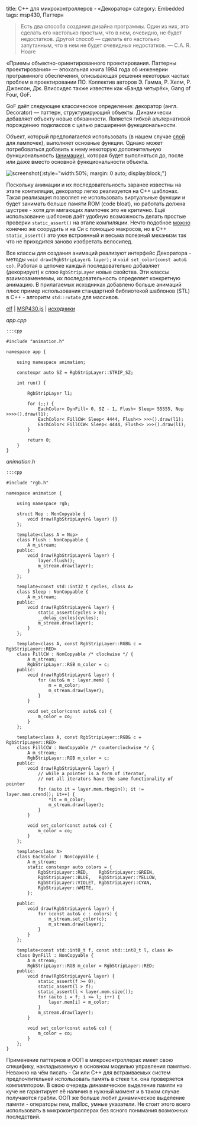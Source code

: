 title:  С++ для микроконтроллеров - «Декоратор»
category: Embedded 
tags: msp430, Паттерн


> Есть два способа создания дизайна программы. Один из них, это сделать его настолько простым, что в нем, очевидно, не будет недостатков. Другой способ — сделать его настолько запутанным, что в нем не будет очевидных недостатков. — C.A. R. Hoare


«Приемы объектно-ориентированного проектирования. Паттерны проектирования» — эпохальная книга 1994 года об инженерии программного обеспечения, описывающая решения некоторых частых проблем в проектировании ПО. Коллектив авторов Э. Гамма, Р. Хелм, Р. Джонсон, Дж. Влиссидес также известен как «Банда четырёх», Gang of Four, GoF.

GoF даёт следующее классическое определение: декоратор (англ. Decorator) — паттерн, структурирующий объекты. Динамически добавляет объекту новые обязанности. Является гибкой альтернативой порождению подклассов с целью расширения функциональности.

Объект, который предполагается использовать (в нашем случае [слой]({filename}../2017-03-20-mcucpp-introduction/2017-03-20-mcucpp-introduction.md) для лампочек), выполняет основные функции. Однако может потребоваться добавить к нему некоторую дополнительную функциональность ([анимации]({filename}../2017-03-20-mcucpp-introduction/2017-03-20-mcucpp-introduction.md)), которая будет выполняться до, после или даже вместо основной функциональности объекта.

[comment]: <> (byzanz-record --x=397 --y=124 -w 635 -h 636 --delay 3 -d 33 ui.flv)
[comment]: <> (rm -rf frames/* && ffmpeg -i ui.flv -pix_fmt rgb24 -r 10 "frames/frame-%05d.png")
[comment]: <> (ls -1 frames/frame-*.png | xargs -I{} -n1 convert -size 636x636  xc:none -fill {} -draw "circle 318,318 318,1" r_{})
[comment]: <> (convert -monitor -limit memory 1024MiB -limit map 2048MiB -layers removeDups -layers Optimize -delay 10 -loop 0 "r_frames/*.png" ui.gif)

![screenshot]({attach}ui.gif){:style="width:50%; margin: 0 auto; display:block;"}

Поскольку анимации и их последовательность заранее известны на этапе компиляции, декоратор легко реализуется на С++ шаблонах. Такая реализация позволяет не использовать виртуальные функции и будет занимать больше памяти ROM (code bloat), но работать должна шустрее - хотя для мигающих лампочек это не критично. Ещё использование шаблонов даёт удобную возможность делать простые проверки `static_assert()` на этапе компиляции. Нечто подобное [можно]({filename}../../2012-10-08-ansi-c-idioms/2012-10-08-ansi-c-idioms.md) конечно же соорудить и на Си с помощью макросов, но в С++ `static_assert()` это уже встроенный и весьма полезный механизм так что не приходится заново изобретать велосипед.

Все классы для создания анимаций реализуют интерфейс Декоратора - методы `void draw(RgbStripLayer& layer);` и `void set_color(const auto& co)`. Работая в цепочке каждый последовательно добавляет (декорирует) к слою `RgbStripLayer` новые свойства. Эти классы взаимозаменяемы, их последовательность определяет конкретную анимацию. В прилагаемых исходниках добавлено больше анимаций плюс пример использования стандартной библиотекой шаблонов (STL) в С++ - алгоритм `std::rotate` для массивов.

[elf]({attach}a.out) | [MSP430.js](http://mazko.github.io/MSP430.js/3523e01e3e6c96088d0ac6a4c335609b) | [исходники]({attach}src.zip)

*app.cpp*

    :::cpp

    #include "animation.h"

    namespace app {

        using namespace animation;

        constexpr auto SZ = RgbStripLayer::STRIP_SZ;

        int run() {

            RgbStripLayer l1;

            for (;;) {
                EachColor< DynFill< 0, SZ - 1, Flush< Sleep< 55555, Nop >>>>().draw(l1);
                EachColor< FillCW< Sleep< 4444, Flush<> >>>().draw(l1);
                EachColor< FillCCW< Sleep< 4444, Flush<> >>>().draw(l1);
            }

            return 0;
        }
    }

*animation.h*

    :::cpp

    #include "rgb.h"

    namespace animation {

        using namespace rgb;

        struct Nop : NonCopyable {
            void draw(RgbStripLayer& layer) {}
        };

        template<class A = Nop>
        class Flush : NonCopyable {
            A m_stream;
        public:
            void draw(RgbStripLayer& layer) {
                layer.flush();
                m_stream.draw(layer);
            }
        };

        template<const std::int32_t cycles, class A>
        class Sleep : NonCopyable {
            A m_stream;
        public:
            void draw(RgbStripLayer& layer) {
                static_assert(cycles > 0);
                __delay_cycles(cycles);
                m_stream.draw(layer);
            }
        };

        template<class A, const RgbStripLayer::RGB& c = RgbStripLayer::RED>
        class FillCW : NonCopyable /* clockwise */ {
            A m_stream;
            RgbStripLayer::RGB m_color = c;
        public:
            void draw(RgbStripLayer& layer) {
                for (auto& m : layer.mem) {
                    m = m_color;
                    m_stream.draw(layer);
                }
            }

            void set_color(const auto& co) {
                m_color = co;
            }
        };

        template<class A, const RgbStripLayer::RGB& c = RgbStripLayer::RED>
        class FillCCW : NonCopyable /* counterclockwise */ {
            A m_stream;
            RgbStripLayer::RGB m_color = c;
        public:
            void draw(RgbStripLayer& layer) {
                // while a pointer is a form of iterator,
                // not all iterators have the same functionality of pointer
                for (auto it = layer.mem.rbegin(); it != layer.mem.crend(); it++) {
                    *it = m_color;
                    m_stream.draw(layer);
                }
            }

            void set_color(const auto& co) {
                m_color = co;
            }
        };

        template<class A>
        class EachColor : NonCopyable {
            A m_stream;
            static constexpr auto colors = {
                RgbStripLayer::RED,    RgbStripLayer::GREEN,
                RgbStripLayer::BLUE,   RgbStripLayer::YELLOW,
                RgbStripLayer::VIOLET, RgbStripLayer::CYAN,
                RgbStripLayer::WHITE,  
            };

        public:
            void draw(RgbStripLayer& layer) {
                for (const auto& c : colors) {
                    m_stream.set_color(c);
                    m_stream.draw(layer);
                }
            }
        };

        template<const std::int8_t f, const std::int8_t l, class A>
        class DynFill : NonCopyable {
            A m_stream;
            RgbStripLayer::RGB m_color = RgbStripLayer::RED;
        public:
            void draw(RgbStripLayer& layer) {
                static_assert(f >= 0);
                static_assert(l > f);
                static_assert(l < layer.mem.size());
                for (auto i = f; i <= l; i++) {
                    layer.mem[i] = m_color;
                }
                m_stream.draw(layer);
            }

            void set_color(const auto& co) {
                m_color = co;
            }
        };
    }

Применение паттернов и ООП в микроконтроллерах имеет свою специфику, накладываемую в основном моделью управления памятью. Неважно на чём писать - Си или С++ для встраиваемых систем предпочтительней использовать память в стеке т.к. она проверяется компилятором. В свою очередь динамическое выделение памяти на куче не гарантирует её наличия в нужный момент и в таком случае получаются грабли. ООП же больше любит динамическое выделение памяти - операторы new, malloc, умные указатели. Не стоит этого всего использовать в микроконтроллерах без ясного понимания возможных последствий.